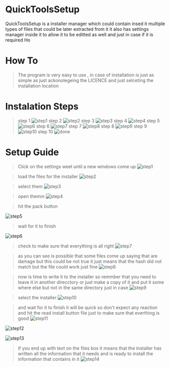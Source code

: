 # QuickToolsSetup

QuickToolsSetup is a installer manager which could contain insed it multiple types of files that could be later extracted from it 
it also has settings manager inside it to allow it to be editted as well and just in case if it is required  Ho

# How To
> The program is very easy to use , in case of installation is just as simple as just ackonolegeing the LICENCE  and just selceting the installation location 

# Instalation Steps
> step 1 
![step1](https://github.com/Mel4221/QuickToolsSetup/assets/87794877/84f71f3e-8e0c-4809-a13a-c6d39dd17e94)
> step 2
![step2](https://github.>com/Mel4221/QuickToolsSetup/assets/87794877/4f1713ea-1ea4-4622-b830-38553a54909f)
> step 3
![step3](https://github.com/Mel4221/QuickToolsSetup/assets/87794877/8fd88ffe-b980-41b9-8dd3-8574f7622551)
> step 4
![step4](https://github.com/Mel4221/QuickToolsSetup/assets/87794877/6840a248-21ca-423a-8284-936f76d7b631)
> step 5
![step6](https://github.com/Mel4221/QuickToolsSetup/assets/87794877/be37d0f6-1d59-40af-b713-4caa3b3282f8)
> step 6 
![step7](https://github.com/Mel4221/QuickToolsSetup/assets/87794877/c29945ef-8f57-444f-8fe3-8ce76540197b)
> step 7
![step8](https://github.com/Mel4221/QuickToolsSetup/assets/87794877/54c4cd72-69b4-4eb9-9f47-d225e6479e7c)
> step 8
![step9](https://github.com/Mel4221/QuickToolsSetup/assets/87794877/175a1546-56ce-4085-b144-3e5a1c282119)
> step 9
![step10](https://github.com/Mel4221/QuickToolsSetup/assets/87794877/6c11d475-18d4-4bfc-bd52-605f17947b91)
> step 10
![done](https://github.com/Mel4221/QuickToolsSetup/assets/87794877/eeffbe27-907c-4d9d-9c5b-08c74796aafc)

# Setup Guide


> Click on the settings weel until a new windows come up 
![step1](https://github.com/Mel4221/QuickToolsSetup/assets/87794877/da902886-fd1a-4ebf-8163-4eab64172a07)




> load the files for the installer
![step2](https://github.com/Mel4221/QuickToolsSetup/assets/87794877/8b1af0db-63d3-4721-8969-83e10ee8f1a8)

> select them 
![step3](https://github.com/Mel4221/QuickToolsSetup/assets/87794877/ea4f137b-7880-46e4-b875-f2846db8771b)


> open themm 
![step4](https://github.com/Mel4221/QuickToolsSetup/assets/87794877/9c39068f-0b0c-4036-84f7-40dc4a315c4e)


> hit the pack button 

![step5](https://github.com/Mel4221/QuickToolsSetup/assets/87794877/487e25a2-9c0c-451a-9608-6723e593d919)


> wait for it to finish 

![step6](https://github.com/Mel4221/QuickToolsSetup/assets/87794877/ed8a597e-1cb8-40fb-8911-52edac408cce)

> check to make sure that everything is all right 
![step7](https://github.com/Mel4221/QuickToolsSetup/assets/87794877/be307bae-162e-4b34-b939-3db0fd39b4f4)

> as you can see is possible that some files  come up saying that are damage but 
> this could be not true it just means that the hash did not match but the file could work just fine 
> ![step8](https://github.com/Mel4221/QuickToolsSetup/assets/87794877/ba0cabcc-55ba-4e2d-b9e7-16bf10ef397f)

> now is time to write it to the installer so remmber that you need to leave it in another direcctory or just make a copy of it and put it some where else but not in the same directory just in case 
![step9](https://github.com/Mel4221/QuickToolsSetup/assets/87794877/14b88c1f-7c88-408d-8d11-7e6b1e3b7ee9)

>select the installer
![step10](https://github.com/Mel4221/QuickToolsSetup/assets/87794877/be5c4c56-16e3-44b2-ac7f-9848fa0881e1)

> and wait for it to finish it will be quick so don't expect any reaction 
> and hit the read install button file just to make sure that everthing is good 
![step11](https://github.com/Mel4221/QuickToolsSetup/assets/87794877/421f1b15-68ab-41db-afbe-59393aefd908)

![step12](https://github.com/Mel4221/QuickToolsSetup/assets/87794877/0a1d8ae8-f6d4-467c-b47e-49ac6638485b)


![step13](https://github.com/Mel4221/QuickToolsSetup/assets/87794877/86e70cec-32b6-401b-9798-f875ebc69416)
> if you end up with text on the files box it means that the installer has written all the information that it needs and is ready to install the information that contains in it
![step14](https://github.com/Mel4221/QuickToolsSetup/assets/87794877/463e319a-cc02-4499-a641-90d55bb52ea2)









